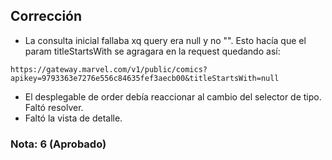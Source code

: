 ## Corrección

- La consulta inicial fallaba xq query era null y no "". Esto hacía que el param titleStartsWith se agragara en la request quedando así:
```
https://gateway.marvel.com/v1/public/comics?apikey=9793363e7276e556c84635fef3aecb00&titleStartsWith=null
```
- El desplegable de order debía reaccionar al cambio del selector de tipo. Faltó resolver.
- Faltó la vista de detalle.

### Nota: 6 (Aprobado)
